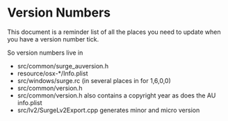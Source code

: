 # Version Numbers

This document is a reminder list of all the places you need to update when you have a version 
number tick.

So version numbers live in

* src/common/surge_auversion.h
* resource/osx-*/Info.plist
* src/windows/surge.rc (in several places in for 1,6,0,0)
* src/common/version.h
* src/common/version.h also contains a copyright year as does the AU info.plist
* src/lv2/SurgeLv2Export.cpp generates minor and micro version
